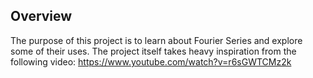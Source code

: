 ## Overview
The purpose of this project is to learn about Fourier Series and explore some of their uses.
The project itself takes heavy inspiration from the following video: https://www.youtube.com/watch?v=r6sGWTCMz2k